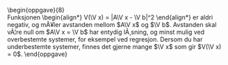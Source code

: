 \begin{oppgave}{8}    
    Funksjonen
    \begin{align*}
        V(\V x) =
        \|A\V x - \V b\|^2
    \end{align*}
    er aldri negativ, 
    og mÃ¥ler avstanden mellom $A\V x$ og $\V b$. 
    Avstanden skal vÃ¦re null om $A\V x = \V b$ har entydig lÃ¸sning, 
    og minst mulig ved overbestemte systemer, 
    for eksempel ved regresjon. 
    Dersom du har underbestemte systemer, 
    finnes det gjerne mange $\V x$ som gir $V(\V x) = 0$. 
\end{oppgave}